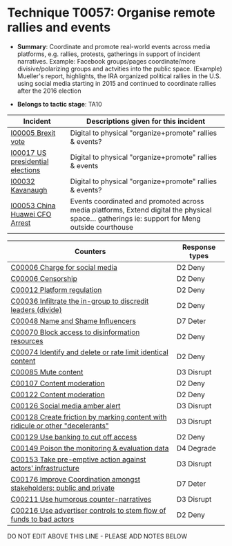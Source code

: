# Technique T0057: Organise remote rallies and events

* **Summary**: Coordinate and promote real-world events across media platforms, e.g. rallies, protests, gatherings in support of incident narratives. Example: Facebook groups/pages coordinate/more divisive/polarizing groups and actvities into the public space. (Example) Mueller's report, highlights, the IRA organized political rallies in the U.S. using social media starting in 2015 and continued to coordinate rallies after the 2016 election

* **Belongs to tactic stage**: TA10


| Incident | Descriptions given for this incident |
| -------- | -------------------- |
| [I00005 Brexit vote](../incidents/I00005.md) | Digital to physical "organize+promote" rallies & events? |
| [I00017 US presidential elections](../incidents/I00017.md) | Digital to physical "organize+promote" rallies & events |
| [I00032 Kavanaugh](../incidents/I00032.md) | Digital to physical "organize+promote" rallies & events? |
| [I00053 China Huawei CFO Arrest](../incidents/I00053.md) | Events coordinated and promoted across media platforms, Extend digital the physical space… gatherings ie: support for Meng outside courthouse |



| Counters | Response types |
| -------- | -------------- |
| [C00006 Charge for social media](../counters/C00006.md) | D2 Deny |
| [C00006 Censorship](../counters/C00006.md) | D2 Deny |
| [C00012 Platform regulation](../counters/C00012.md) | D2 Deny |
| [C00036 Infiltrate the in-group to discredit leaders (divide)](../counters/C00036.md) | D2 Deny |
| [C00048 Name and Shame Influencers](../counters/C00048.md) | D7 Deter |
| [C00070 Block access to disinformation resources](../counters/C00070.md) | D2 Deny |
| [C00074 Identify and delete or rate limit identical content](../counters/C00074.md) | D2 Deny |
| [C00085 Mute content](../counters/C00085.md) | D3 Disrupt |
| [C00107 Content moderation](../counters/C00107.md) | D2 Deny |
| [C00122 Content moderation](../counters/C00122.md) | D2 Deny |
| [C00126 Social media amber alert](../counters/C00126.md) | D3 Disrupt |
| [C00128 Create friction by marking content with ridicule or other "decelerants"](../counters/C00128.md) | D3 Disrupt |
| [C00129 Use banking to cut off access ](../counters/C00129.md) | D2 Deny |
| [C00149 Poison the monitoring & evaluation data](../counters/C00149.md) | D4 Degrade |
| [C00153 Take pre-emptive action against actors' infrastructure](../counters/C00153.md) | D3 Disrupt |
| [C00176 Improve Coordination amongst stakeholders: public and private](../counters/C00176.md) | D7 Deter |
| [C00211 Use humorous counter-narratives](../counters/C00211.md) | D3 Disrupt |
| [C00216 Use advertiser controls to stem flow of funds to bad actors](../counters/C00216.md) | D2 Deny |


DO NOT EDIT ABOVE THIS LINE - PLEASE ADD NOTES BELOW